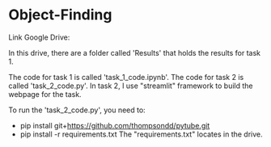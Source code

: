 # Object-Finding
Link Google Drive: 


In this drive, there are a folder called 'Results' that holds the results for task 1.

The code for task 1 is called 'task_1_code.ipynb'.
The code for task 2 is called 'task_2_code.py'.
In task 2, I use "streamlit" framework to build the webpage for the task.

To run the 'task_2_code.py', you need to:
- pip install git+https://github.com/thompsondd/pytube.git
- pip install -r requirements.txt
The "requirements.txt" locates in the drive. 
  
